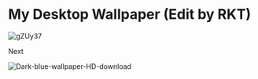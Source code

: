 # My Desktop Wallpaper (Edit by RKT)

![gZUy37](https://user-images.githubusercontent.com/69615463/101783660-874e9b00-3b20-11eb-8250-1c0b3fc64918.png)

Next

![Dark-blue-wallpaper-HD-download](https://user-images.githubusercontent.com/69615463/101900162-056c7980-3bd5-11eb-94b2-b02ee72c3dd8.png)
